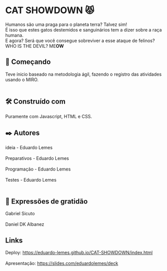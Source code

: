 # CAT SHOWDOWN :pouting_cat:
Humanos são uma praga para o planeta terra? Talvez sim!
<br>É isso que estes gatos destemidos e sanguinários tem a dizer sobre a raça humana.</br>
E agora? Será que você consegue sobreviver a esse ataque de felinos?
WHO IS THE DEVIL? ME**OW**

## 🚀 Começando
Teve ínicio baseado na metodologia ágil, fazendo o registro das atividades usando o MIRO.
<br></br>

## 🛠️ Construído com
Puramente com Javascript, HTML e CSS.

## ✒️ Autores
ideia - Eduardo Lemes
<br></br>
Preparativos - Eduardo Lemes
<br></br>
Programação - Eduardo Lemes
<br></br>
Testes - Eduardo Lemes
<br></br>

## 🎁 Expressões de gratidão
Gabriel Sicuto<br></br>
Daniel DK Albanez

## Links
Deploy: https://eduardo-lemes.github.io/CAT-SHOWDOWN/index.html<br></br>
Apresentação: https://slides.com/eduardolemes/deck

